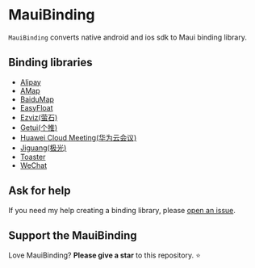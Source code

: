 # MauiBinding

`MauiBinding` converts native android and ios sdk to Maui binding library.

## Binding libraries

- [Alipay](https://github.com/realZhangChi/MauiBinding/tree/main/src/AliPay)
- [AMap](https://github.com/realZhangChi/MauiBinding/tree/main/src/AMap)
- [BaiduMap](https://github.com/realZhangChi/MauiBinding/tree/main/src/BaiduMap)
- [EasyFloat](https://github.com/realZhangChi/MauiBinding/tree/main/src/EasyFloat)
- [Ezviz(萤石)](https://github.com/realZhangChi/MauiBinding/tree/main/src/Ezviz)
- [Getui(个推)](https://github.com/realZhangChi/MauiBinding/tree/main/src/Getui)
- [Huawei Cloud Meeting(华为云会议)](https://github.com/realZhangChi/MauiBinding/tree/main/src/HuaweiCloudMeeting)
- [Jiguang(极光)](https://github.com/realZhangChi/MauiBinding/tree/main/src/Jiguang)
- [Toaster](https://github.com/realZhangChi/MauiBinding/tree/main/src/Toaster)
- [WeChat](https://github.com/realZhangChi/MauiBinding/tree/main/src/WeChat)

## Ask for help

If you need my help creating a binding library, please [open an issue](https://github.com/realZhangChi/MauiBinding/issues/new).

## Support the MauiBinding

Love MauiBinding? **Please give a star** to this repository. :star:
